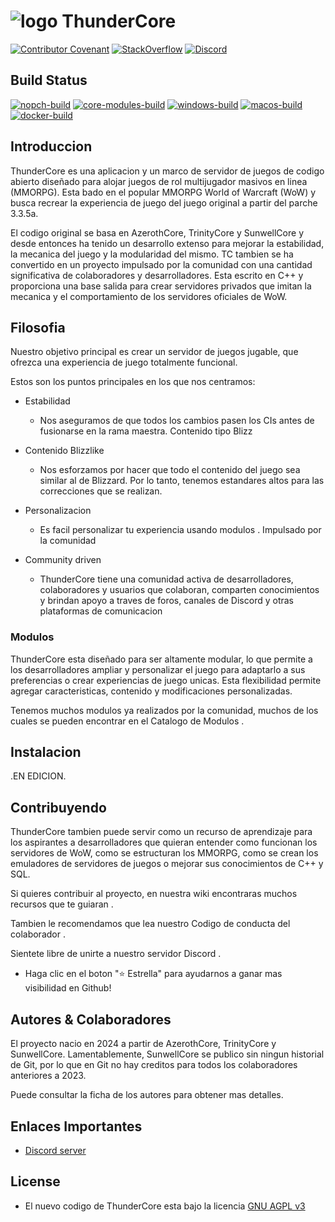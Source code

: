 # ![logo](https://raw.githubusercontent.com/ThunderCoreWoW/tc-assets/img/logo.png) ThunderCore

[![Contributor Covenant](https://img.shields.io/badge/Contributor%20Covenant-2.1-4baaaa.svg)](CODE_OF_CONDUCT.md)
[![StackOverflow](http://img.shields.io/badge/stackoverflow-thundercore-blue.svg?logo=stackoverflow)](https://stackoverflow.com/questions/tagged/thundercore?sort=newest "Ask / browse questions here")
[![Discord](https://img.shields.io/discord/217589275766685707?logo=discord&logoColor=white)](https://discord.com/bGzXnwtF "Our community hub on Discord")

## Build Status

[![nopch-build](https://github.com/ThunderCoreWoW/thundercore-wotlk/actions/workflows/core-build-nopch.yml/badge.svg?branch=master)](https://github.com/ThunderCoreWoW/thundercore-wotlk/actions/workflows/core-build-nopch.yml)
[![core-modules-build](https://github.com/ThunderCoreWoW/thundercore-wotlk/workflows/core_modules_build/badge.svg?branch=master&event=push)](https://github.com/ThunderCoreWoW/thundercore-wotlk/actions?query=workflow%3Tcore-modules-build+branch%3Amaster+event%3Apush)
[![windows-build](https://github.com/ThunderCoreWoW/thundercore-wotlk/workflows/windows-build/badge.svg?branch=master&event=push)](https://github.com/ThunderCoreWoW/thundercore-wotlk/actions?query=workflow%3Awindows-build+branch%3Amaster+event%3Apush)
[![macos-build](https://github.com/ThunderCoreWoW/thundercore-wotlk/workflows/macos-build/badge.svg?branch=master&event=push)](https://github.com/ThunderCoreWoW/thundercore-wotlk/actions?query=workflow%3Amacos-build+branch%3Amaster+event%3Apush)
[![docker-build](https://github.com/ThunderCoreWoW/thundercore-wotlk/workflows/docker-build/badge.svg?branch=master&event=push)](https://github.com/ThunderCoreWoW/thundercore-wotlk/actions?query=workflow%3Adocker-build+branch%3Amaster+event%3Apush)

## Introduccion

ThunderCore es una aplicacion y un marco de servidor de juegos de codigo abierto diseñado para alojar juegos de rol multijugador masivos en linea (MMORPG). Esta bado en el popular MMORPG World of Warcraft (WoW) y busca recrear la experiencia de juego del juego original a partir del parche 3.3.5a.

El codigo original se basa en AzerothCore, TrinityCore y SunwellCore y desde entonces ha tenido un desarrollo extenso para mejorar la estabilidad, la mecanica del juego y la modularidad del mismo. TC tambien se ha convertido en un proyecto impulsado por la comunidad con una cantidad significativa de colaboradores y desarrolladores. Esta escrito en C++ y proporciona una base salida para crear servidores privados que imitan la mecanica y el comportamiento de los servidores oficiales de WoW.

## Filosofia

Nuestro objetivo principal es crear un servidor de juegos jugable, que ofrezca una experiencia de juego totalmente funcional.

Estos son los puntos principales en los que nos centramos:

* Estabilidad
  * Nos aseguramos de que todos los cambios pasen los CIs antes de fusionarse en la rama maestra.
Contenido tipo Blizz

* Contenido Blizzlike
  * Nos esforzamos por hacer que todo el contenido del juego sea similar al de Blizzard. Por lo tanto, tenemos estandares altos para las correcciones que se realizan.
  
* Personalizacion
  * Es facil personalizar tu experiencia usando modulos .
Impulsado por la comunidad

* Community driven
  * ThunderCore tiene una comunidad activa de desarrolladores, colaboradores y usuarios que colaboran, comparten conocimientos y brindan apoyo a traves de foros, canales de Discord y otras plataformas de comunicacion
  
### Modulos

ThunderCore esta diseñado para ser altamente modular, lo que permite a los desarrolladores ampliar y personalizar el juego para adaptarlo a sus preferencias o crear experiencias de juego unicas. Esta flexibilidad permite agregar caracteristicas, contenido y modificaciones personalizadas.

Tenemos muchos modulos ya realizados por la comunidad, muchos de los cuales se pueden encontrar en el Catalogo de Modulos .

## Instalacion

.EN EDICION.

## Contribuyendo

ThunderCore tambien puede servir como un recurso de aprendizaje para los aspirantes a desarrolladores que quieran entender como funcionan los servidores de WoW, como se estructuran los MMORPG, como se crean los emuladores de servidores de juegos o mejorar sus conocimientos de C++ y SQL.

Si quieres contribuir al proyecto, en nuestra wiki encontraras muchos recursos que te guiaran .

Tambien le recomendamos que lea nuestro Codigo de conducta del colaborador .

Sientete libre de unirte a nuestro servidor Discord .

- Haga clic en el boton "⭐ Estrella" para ayudarnos a ganar mas visibilidad en Github!

## Autores & Colaboradores

El proyecto nacio en 2024 a partir de AzerothCore, TrinityCore y SunwellCore. Lamentablemente, SunwellCore se publico sin ningun historial de Git, por lo que en Git no hay creditos para todos los colaboradores anteriores a 2023.

Puede consultar la ficha de los autores para obtener mas detalles.

## Enlaces Importantes
  
- [Discord server](https://discord.com/bGzXnwtF)

## License

- El nuevo codigo de ThunderCore esta bajo la licencia [GNU AGPL v3](https://www.gnu.org/licenses/agpl-3.0.en.html)
